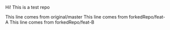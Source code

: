Hi! This is a test repo

This line comes from original/master
This line comes from forkedRepo/feat-A
This line comes from forkedRepo/feat-B